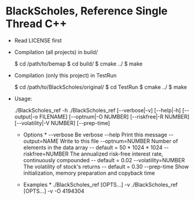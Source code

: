 BlackScholes, Reference Single Thread C++
=========================================

* Read LICENSE first
 
* Compilation (all projects) in build/

    $ cd /path/to/bemap
    $ cd build/
    $ cmake ../
    $ make

* Compilation (only this project) in TestRun

    $ cd /path/to/BlackScholes/original/
    $ cd TestRun
    $ cmake ../
    $ make

* Usage:

    ./BlackScholes_ref -h
    ./BlackScholes_ref [--verbose|-v] [--help|-h] [--output|-o FILENAME]
         [--optnum|-O NUMBER] [--riskfree|-R NUMBER] [--volatility|-V NUMBER]
         [--prep-time]
    
    * Options *
     --verbose             Be verbose
     --help                Print this message
     --output=NAME         Write to this file
     --optnum=NUMBER       Number of elements in the data array -- default = 50 * 1024 * 1024
     --riskfree=NUMBER     The annualized risk-free interest rate, continuously compounded -- default = 0.02
     --volatility=NUMBER   The volatility of stock's returns -- default = 0.30
     --prep-time           Show initialization, memory preparation and copyback time
    
     * Examples *
    ./BlackScholes_ref [OPTS...] -v
    ./BlackScholes_ref [OPTS...] -v -O 4194304
